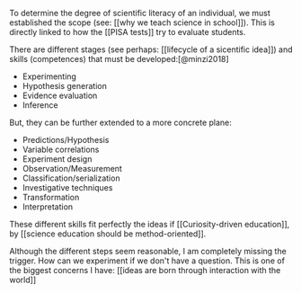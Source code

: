 To determine the degree of scientific literacy of an individual, we must established the scope (see: [[why we teach science in school]]). This is directly linked to how the [[PISA tests]] try to evaluate students. 

There are different stages (see perhaps: [[lifecycle of a sicentific idea]]) and skills (competences) that must be developed:[@minzi2018]

- Experimenting
- Hypothesis generation
- Evidence evaluation
- Inference

But, they can be further extended to a more concrete plane:

- Predictions/Hypothesis
- Variable correlations
- Experiment design
- Observation/Measurement
- Classification/serialization
- Investigative techniques
- Transformation
- Interpretation

These different skills fit perfectly the ideas if [[Curiosity-driven education]], by [[science education should be method-oriented]]. 

Although the different steps seem reasonable, I am completely missing the trigger. How can we experiment if we don't have a question. This is one of the biggest concerns I have: [[ideas are born through interaction with the world]]